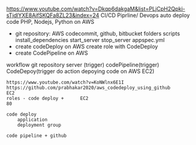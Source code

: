 https://www.youtube.com/watch?v=Dkqp6dakgaM&list=PLjCpH2Qpki-sTjdlYXE8AifSKQFa8ZL23&index=24
CI/CD Piprline/ Devops auto deploy code PHP, Nodejs, Python on AWS

- git repository: AWS codecommit, github, bitbucket
    folders
        scripts
            install_dependencies
            start_server
            stop_server
        appspec.yml
- create codeDeploy on AWS
    create role with CodeDeploy
- create CodePipeline on AWS

workflow
    git repository server (trigger)
    codePipeline(trigger)
    CodeDepoy(trigger do action depoying code on AWS EC2)
```
https://www.youtube.com/watch?v=KoNWlnx6E1I
https://github.com/prabhakar2020/aws_codedeploy_using_github
EC2
roles - code deploy +      EC2
80

code deploy  
    application
    deployment group

code pipeline + github
```
